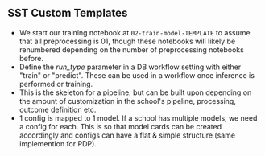 ## SST Custom Templates 
- We start our training notebook at `02-train-model-TEMPLATE` to assume that all preprocessing is 01, though these notebooks will likely be renumbered depending on the number of preprocessing notebooks before.
- Define the _run_type_ parameter in a DB workflow setting with either "train" or "predict". These can be used in a workflow once inference is performed or training.
- This is the skeleton for a pipeline, but can be built upon depending on the amount of customization in the school's pipeline, processing, outcome definition etc.
- 1 config is mapped to 1 model. If a school has multiple models, we need a config for each. This is so that model cards can be created accordingly and configs can have a flat & simple structure (same implemention for PDP).